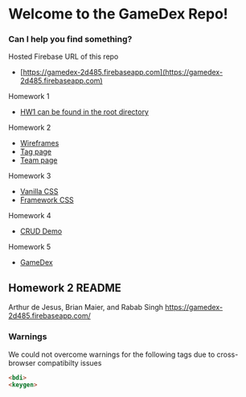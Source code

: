# Welcome to the GameDex Repo!


### Can I help you find something?

Hosted Firebase URL of this repo
* [https://gamedex-2d485.firebaseapp.com](https://gamedex-2d485.firebaseapp.com)

Homework 1
* [HW1 can be found in the root directory](../)

Homework 2
* [Wireframes](wireframes)
* [Tag page](tags)
* [Team page](team.html)

Homework 3
* [Vanilla CSS](vanilla)
* [Framework CSS](bootstrap)

Homework 4
* [CRUD Demo](demo)

Homework 5
* [GameDex](final)

## Homework 2 README
Arthur de Jesus, Brian Maier, and Rabab Singh
https://gamedex-2d485.firebaseapp.com/

### Warnings
We could not overcome warnings for the following tags due to cross-browser compatibilty issues

```html
<bdi>
<keygen>
```
